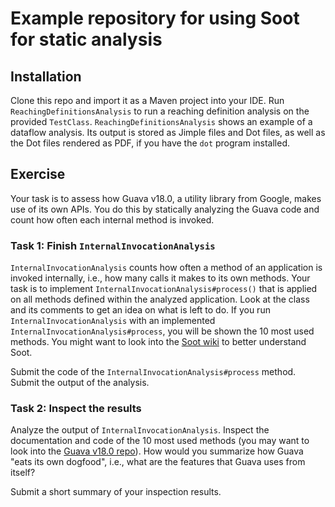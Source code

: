 # Example repository for using Soot for static analysis

## Installation

Clone this repo and import it as a Maven project into your IDE.
Run `ReachingDefinitionsAnalysis` to run a reaching definition analysis on the provided `TestClass`.
`ReachingDefinitionsAnalysis` shows an example of a dataflow analysis.
Its output is stored as Jimple files and Dot files, as well as the Dot files rendered as PDF, if you have the `dot` program installed.

## Exercise

Your task is to assess how Guava v18.0, a utility library from Google, makes use of its own APIs.
You do this by statically analyzing the Guava code and count how often each internal method is invoked.

### Task 1: Finish `InternalInvocationAnalysis`

`InternalInvocationAnalysis` counts how often a method of an application is invoked internally, i.e., how many calls it makes to its own methods.
Your task is to implement `InternalInvocationAnalysis#process()` that is applied on all methods defined within the analyzed application.
Look at the class and its comments to get an idea on what is left to do.
If you run `InternalInvocationAnalysis` with an implemented `InternalInvocationAnalysis#process`, you will be shown the 10 most used methods.
You might want to look into the [Soot wiki](https://github.com/Sable/soot/wiki/Fundamental-Soot-objects) to better understand Soot.

Submit the code of the `InternalInvocationAnalysis#process` method.
Submit the output of the analysis.

### Task 2: Inspect the results

Analyze the output of `InternalInvocationAnalysis`.
Inspect the documentation and code of the 10 most used methods (you may want to look into the [Guava v18.0 repo](https://github.com/google/guava/tree/v18.0/guava)).
How would you summarize how Guava "eats its own dogfood", i.e., what are the features that Guava uses from itself?

Submit a short summary of your inspection results.
